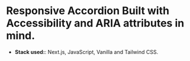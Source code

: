 # Responsive Accordion Built with Accessibility and ARIA attributes in mind.

- **Stack used:**: Next.js, JavaScript, Vanilla and Tailwind CSS.

